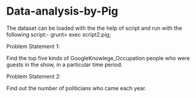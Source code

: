 # Data-analysis-by-Pig

The dataset can be loaded with the the help of script and run with the following script:- grunt> exec script2.pig;

Problem Statement 1:

Find the top five kinds of GoogleKnowlege_Occupation people who were guests in the show, in a particular time period.

Problem Statement 2:

Find out the number of politicians who came each year.

